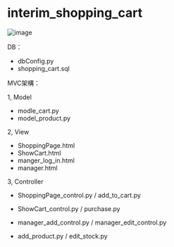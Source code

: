 # interim_shopping_cart

![image](https://user-images.githubusercontent.com/101823431/203382680-fec59729-eb46-464b-bf98-300deab847f4.png)

DB：
- dbConfig.py
- shopping_cart.sql


MVC架構：

1, Model
  - modle_cart.py
  - model_product.py

2, View
  - ShoppingPage.html
  - ShowCart.html
  - manger_log_in.html
  - manager.html
  
3, Controller
  - ShoppingPage_control.py / add_to_cart.py
  
  - ShowCart_control.py / purchase.py
  
  - manager_add_control.py / manager_edit_control.py
  
  - add_product.py / edit_stock.py
